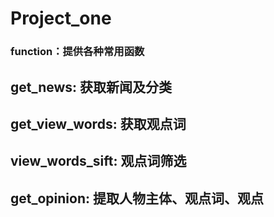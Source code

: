 # Project_one
### function：提供各种常用函数
## get_news: 获取新闻及分类
## get_view_words: 获取观点词
## view_words_sift: 观点词筛选
## get_opinion: 提取人物主体、观点词、观点
